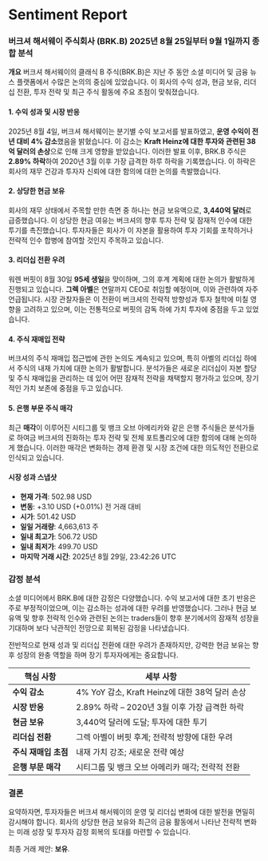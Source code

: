 # Sentiment Report

### 버크셔 해서웨이 주식회사 (BRK.B) 2025년 8월 25일부터 9월 1일까지 종합 분석

**개요**
버크셔 해서웨이의 클래식 B 주식(BRK.B)은 지난 주 동안 소셜 미디어 및 금융 뉴스 플랫폼에서 수많은 논의의 중심에 있었습니다. 이 회사의 수익 성과, 현금 보유, 리더십 전환, 투자 전략 및 최근 주식 활동에 주요 초점이 맞춰졌습니다.

#### 1. 수익 성과 및 시장 반응
2025년 8월 4일, 버크셔 해서웨이는 분기별 수익 보고서를 발표하였고, **운영 수익이 전년 대비 4% 감소**했음을 밝혔습니다. 이 감소는 **Kraft Heinz에 대한 투자와 관련된 38억 달러의 손상**으로 인해 크게 영향을 받았습니다. 이러한 발표 이후, BRK.B 주식은 **2.89% 하락**하여 2020년 3월 이후 가장 급격한 하루 하락을 기록했습니다. 이 하락은 회사의 재무 건강과 투자자 신뢰에 대한 함의에 대한 논의를 촉발했습니다.

#### 2. 상당한 현금 보유
회사의 재무 상태에서 주목할 만한 측면 중 하나는 현금 보유액으로, **3,440억 달러**로 급증했습니다. 이 상당한 현금 여유는 버크셔의 향후 투자 전략 및 잠재적 인수에 대한 투기를 촉진했습니다. 투자자들은 회사가 이 자본을 활용하여 투자 기회를 포착하거나 전략적 인수 합병에 참여할 것인지 주목하고 있습니다.

#### 3. 리더십 전환 우려
워렌 버핏이 8월 30일 **95세 생일**을 맞이하며, 그의 후계 계획에 대한 논의가 활발하게 진행되고 있습니다. **그렉 아벨**은 연말까지 CEO로 취임할 예정이며, 이와 관련하여 자주 언급됩니다. 시장 관찰자들은 이 전환이 버크셔의 전략적 방향성과 투자 철학에 미칠 영향을 고려하고 있으며, 이는 전통적으로 버핏의 감독 하에 가치 투자에 중점을 두고 있었습니다.

#### 4. 주식 재매입 전략
버크셔의 주식 재매입 접근법에 관한 논의도 계속되고 있으며, 특히 아벨의 리더십 하에서 주식의 내재 가치에 대한 논의가 활발합니다. 분석가들은 새로운 리더십이 자본 할당 및 주식 재매입을 관리하는 데 있어 어떤 잠재적 전략을 채택할지 평가하고 있으며, 장기적인 가치 보존에 중점을 두고 있습니다.

#### 5. 은행 부문 주식 매각
최근 **매각**이 이루어진 시티그룹 및 뱅크 오브 아메리카와 같은 은행 주식들은 분석가들로 하여금 버크셔의 진화하는 투자 전략 및 전체 포트폴리오에 대한 함의에 대해 논의하게 했습니다. 이러한 매각은 변화하는 경제 환경 및 시장 조건에 대한 의도적인 전환으로 인식되고 있습니다.

#### 시장 성과 스냅샷
- **현재 가격**: 502.98 USD
- **변동**: +3.10 USD (+0.01%) 전 거래 대비
- **시가**: 501.42 USD
- **일일 거래량**: 4,663,613 주
- **일내 최고가**: 506.72 USD
- **일내 최저가**: 499.70 USD
- **마지막 거래 시간**: 2025년 8월 29일, 23:42:26 UTC

### 감정 분석
소셜 미디어에서 BRK.B에 대한 감정은 다양했습니다. 수익 보고서에 대한 초기 반응은 주로 부정적이었으며, 이는 감소하는 성과에 대한 우려를 반영했습니다. 그러나 현금 보유액 및 향후 전략적 인수와 관련된 논의는 traders들이 향후 분기에서의 잠재적 성장을 기대하며 보다 낙관적인 전망으로 회복된 감정을 나타냈습니다.

전반적으로 현재 성과 및 리더십 전환에 대한 우려가 존재하지만, 강력한 현금 보유는 향후 성장의 완충 역할을 하며 장기 투자자에게는 중요합니다.

| **핵심 사항**                             | **세부 사항**                                               |
|---------------------------------------------|------------------------------------------------------------|
| **수익 감소**                              | 4% YoY 감소, Kraft Heinz에 대한 38억 달러 손상          |
| **시장 반응**                              | 2.89% 하락 – 2020년 3월 이후 가장 급격한 하락            |
| **현금 보유**                              | 3,440억 달러에 도달; 투자에 대한 투기                     |
| **리더십 전환**                           | 그렉 아벨이 버핏 후계; 전략적 방향에 대한 우려            |
| **주식 재매입 초점**                      | 내재 가치 강조; 새로운 전략 예상                           |
| **은행 부문 매각**                         | 시티그룹 및 뱅크 오브 아메리카 매각; 전략적 전환         |

### 결론
요약하자면, 투자자들은 버크셔 해서웨이의 운영 및 리더십 변화에 대한 발전을 면밀히 감시해야 합니다. 회사의 상당한 현금 보유와 최근의 금융 활동에서 나타난 전략적 변화는 미래 성장 및 투자자 감정 회복의 토대를 마련할 수 있습니다.

최종 거래 제안: **보유**.
